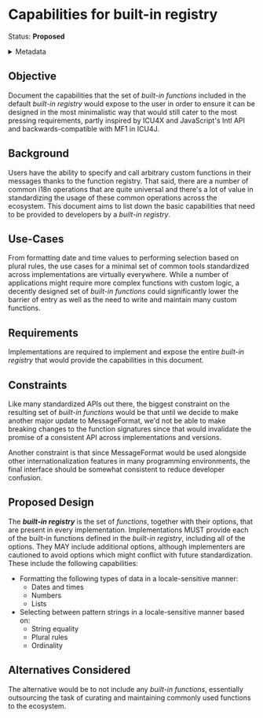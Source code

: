 # Capabilities for built-in registry

Status: **Proposed**

<details>
	<summary>Metadata</summary>
	<dl>
		<dt>Contributors</dt>
		<dd>@ryzokuken</dd>
		<dt>First proposed</dt>
		<dd>2023-08-22</dd>
		<dt>Pull Request</dt>
		<dd><a href="https://github.com/unicode-org/message-format-wg/pull/457">#457</a></dd>
	</dl>
</details>

## Objective

Document the capabilities that the set of _built-in functions_ included in the default _built-in registry_ would expose to the user in order to ensure it can be designed in the most minimalistic way that would still cater to the most pressing requirements, partly inspired by ICU4X and JavaScript's Intl API and backwards-compatible with MF1 in ICU4J.

## Background

Users have the ability to specify and call arbitrary custom functions in their messages thanks to the function registry.
That said, there are a number of common i18n operations that are quite universal and there's a lot of value in standardizing the usage of these common operations across the ecosystem.
This document aims to list down the basic capabilities that need to be provided to developers by a _built-in registry_.

## Use-Cases

From formatting date and time values to performing selection based on plural rules, the use cases for a minimal set of common tools standardized across implementations are virtually everywhere.
While a number of applications might require more complex functions with custom logic, a decently designed set of _built-in functions_ could significantly lower the barrier of entry as well as the need to write and maintain many custom functions.

## Requirements

Implementations are required to implement and expose the entire _built-in registry_ that would provide the capabilities in this document.

## Constraints

Like many standardized APIs out there, the biggest constraint on the resulting set of _built-in functions_ would be that until we decide to make another major update to MessageFormat, we'd not be able to make breaking changes to the function signatures since that would invalidate the promise of a consistent API across implementations and versions.

Another constraint is that since MessageFormat would be used alongside other internationalization features in many programming environments, the final interface should be somewhat consistent to reduce developer confusion.

## Proposed Design

The **_<dfn>built-in registry</dfn>_** is the set of _functions_, together with their options, that are present in every implementation.
Implementations MUST provide each of the built-in functions defined in the _built-in registry_, including all of the options.
They MAY include additional options, although implementers are cautioned to avoid options which might conflict with future standardization.
These include the following capabilities:

- Formatting the following types of data in a locale-sensitive manner:
  - Dates and times
  - Numbers
  - Lists
- Selecting between pattern strings in a locale-sensitive manner based on:
  - String equality
  - Plural rules
  - Ordinality

## Alternatives Considered

The alternative would be to not include any _built-in functions_, essentially outsourcing the task of curating and maintaining commonly used functions to the ecosystem.